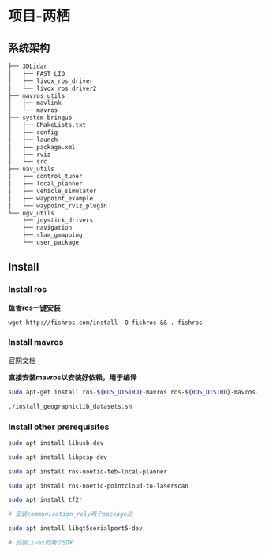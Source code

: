 # 项目-两栖

## 系统架构

```bash
├── 3DLidar
│   ├── FAST_LIO
│   ├── livox_ros_driver
│   └── livox_ros_driver2
├── mavros_utils
│   ├── mavlink
│   └── mavros
├── system_bringup
│   ├── CMakeLists.txt
│   ├── config
│   ├── launch
│   ├── package.xml
│   ├── rviz
│   └── src
├── uav_utils
│   ├── control_tuner
│   ├── local_planner
│   ├── vehicle_simulator
│   ├── waypoint_example
│   └── waypoint_rviz_plugin
└── ugv_utils
    ├── joystick_drivers
    ├── navigation
    ├── slam_gmapping
    └── user_package
```

## Install

### Install ros

**鱼香ros一键安装**

```
wget http://fishros.com/install -O fishros && . fishros
```

### Install mavros

[官网文档](https://docs.px4.io/main/zh/ros/mavros_installation.html)

**直接安装mavros以安装好依赖，用于编译**

```bash
sudo apt-get install ros-${ROS_DISTRO}-mavros ros-${ROS_DISTRO}-mavros-extras ros-${ROS_DISTRO}-mavros-msgs

./install_geographiclib_datasets.sh
```

### Install other prerequisites

 ```bash
 sudo apt install libusb-dev
 
 sudo apt install libpcap-dev
 
 sudo apt install ros-noetic-teb-local-planner
 
 sudo apt install ros-noetic-pointcloud-to-laserscan
 
 sudo apt install tf2*
 
 # 安装communication_rely两个package后
 
 sudo apt install libqt5serialport5-dev
 
 # 安装Livox的两个SDK
 ```

